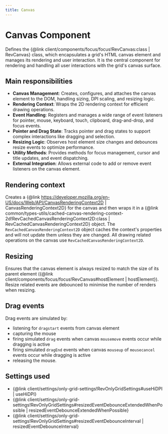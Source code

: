 ```yaml
---
title: Canvas
---
```


# Canvas Component

Defines the {@link client/components/focus/focus!RevCanvas:class | RevCanvas} class, which encapsulates a grid's HTML canvas element and manages its rendering and user interaction. It is the central component for rendering and handling all user interactions with the grid's canvas surface.

## Main responsibilities

* **Canvas Management**: Creates, configures, and attaches the canvas element to the DOM, handling sizing, DPI scaling, and resizing logic.
* **Rendering Context**: Wraps the 2D rendering context for efficient drawing operations.
* **Event Handling**: Registers and manages a wide range of event listeners for pointer, mouse, keyboard, touch, clipboard, drag-and-drop, and focus events.
* **Pointer and Drag State**: Tracks pointer and drag states to support complex interactions like dragging and selection.
* **Resizing Logic**: Observes host element size changes and debounces resize events to optimize performance.
* **Utility Methods**: Provides methods for focus management, cursor and title updates, and event dispatching.
* **External Integration**: Allows external code to add or remove event listeners on the canvas element.

## Rendering context

Creates a {@link https://developer.mozilla.org/en-US/docs/Web/API/CanvasRenderingContext2D | CanvasRenderingContext2D} for the canvas and then wraps it in a {@link common/types-utils/cached-canvas-rendering-context-2d!RevCachedCanvasRenderingContext2D:class | RevCachedCanvasRenderingContext2D} object. The `RevCachedCanvasRenderingContext2D` object caches the context's properties and will not update them unless they are changed. All drawing related operations on the canvas use `RevCachedCanvasRenderingContext2D`. 

## Resizing

Ensures that the canvas element is always resized to match the size of its parent element ({@link client/components/focus/focus!RevCanvas#hostElement | hostElement}). Resize related events are debounced to minimise the number of renders when resizing.

## Drag events

Drag events are simulated by:
* listening for `dragstart` events from canvas element
* capturing the mouse
* firing simulated `drag` events when canvas `mousemove` events occur while dragging is active
* firing simulated `dragEnd` events when canvas `mouseup` of `mousecancel` events occur while dragging is active
* releasing the mouse.

## Settings used
* {@link client/settings/only-grid-settings!RevOnlyGridSettings#useHiDPI | useHiDPI}
* {@link client/settings/only-grid-settings!RevOnlyGridSettings#resizedEventDebounceExtendedWhenPossible | resizedEventDebounceExtendedWhenPossible}
* {@link client/settings/only-grid-settings!RevOnlyGridSettings#resizedEventDebounceInterval | resizedEventDebounceInterval}

